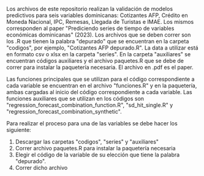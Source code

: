 Los archivos de este repositorio realizan la validación de modelos predictivos para seis variables dominicanas: Cotizantes AFP, Crédito en Moneda Nacional, IPC, Remesas, Llegada de Turistas e IMAE. Los mismos corresponden al paper "Prediciendo series de tiempo de variables económicas dominicanas" (2023). 
Los archivos que se deben correr son los .R que tienen la palabra "depurado" que se encuentran en la carpeta "codigos", por ejemplo, "Cotizantes AFP depurado.R". La data a utilizar está en formato csv o xlsx en la carpeta "series". En la carpeta "auxiliares" se encuentran códigos auxiliares y el archivo paquetes.R que se debe de correr para instalar la paquetería necesaria. El archivo en .pdf es el paper.

Las funciones principales que se utilizan para el código correspondiente a cada variable se encuentran en el archivo "funciones.R" y en la paquetería, ambas cargadas al inicio del código correspondiente a cada variable. Las funciones auxiliares que se utilizan en los códigos son "regression_forecast_combination_function.R", "sd_hit_single.R" y "regression_forecast_combination_synthetic".

Para realizar el proceso para una de las variables se debe hacer los siguiente:

1) Descargar las carpetas "codigos", "series" y "auxiliares"
2) Correr archivo paquetes.R para instalar la paquetería necesaria
3) Elegir el código de la variable de su elección que tiene la palabra "depurado".
4) Correr dicho archivo
